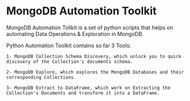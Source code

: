 # MongoDB Automation Toolkit
MongoDB Automation Tollkit is a set of python scripts that helps on automating Data Operations & Exploration in MongoDB.

Python Automation Toolkit contains so far 3 Tools:

    1- MongoDB Collection Schema Discovery, which unlock you to quick discovery of the Collection's documents schema. 
    
    2- MongoDB Explore, which explores the MongoDB Databases and their corresponding Collections.

    3- MongoDB Extract to DataFrame, which work on Extracting the Collection's Documents and transform it into a DataFrame. 
